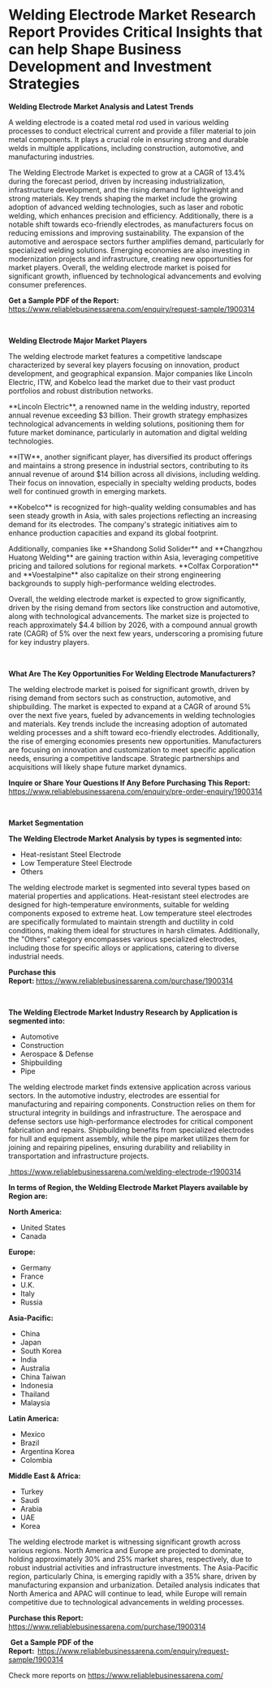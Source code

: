 <p><h1>Welding Electrode Market Research Report Provides Critical Insights that can help Shape Business Development and Investment Strategies</h1></p><p><strong>Welding Electrode Market Analysis and Latest Trends</strong></p>
<p><p>A welding electrode is a coated metal rod used in various welding processes to conduct electrical current and provide a filler material to join metal components. It plays a crucial role in ensuring strong and durable welds in multiple applications, including construction, automotive, and manufacturing industries.</p><p>The Welding Electrode Market is expected to grow at a CAGR of 13.4% during the forecast period, driven by increasing industrialization, infrastructure development, and the rising demand for lightweight and strong materials. Key trends shaping the market include the growing adoption of advanced welding technologies, such as laser and robotic welding, which enhances precision and efficiency. Additionally, there is a notable shift towards eco-friendly electrodes, as manufacturers focus on reducing emissions and improving sustainability. The expansion of the automotive and aerospace sectors further amplifies demand, particularly for specialized welding solutions. Emerging economies are also investing in modernization projects and infrastructure, creating new opportunities for market players. Overall, the welding electrode market is poised for significant growth, influenced by technological advancements and evolving consumer preferences.</p></p>
<p><strong>Get a Sample PDF of the Report:&nbsp;</strong> <a href="https://www.reliablebusinessarena.com/enquiry/request-sample/1900314?utm_campaign=3515&utm_medium=2&utm_source=Github&utm_content=ia&utm_term=02042025&utm_id=welding-electrode">https://www.reliablebusinessarena.com/enquiry/request-sample/1900314</a></p>
<p>&nbsp;</p>
<p><strong>Welding Electrode Major Market Players</strong></p>
<p><p>The welding electrode market features a competitive landscape characterized by several key players focusing on innovation, product development, and geographical expansion. Major companies like Lincoln Electric, ITW, and Kobelco lead the market due to their vast product portfolios and robust distribution networks. </p><p>**Lincoln Electric**, a renowned name in the welding industry, reported annual revenue exceeding $3 billion. Their growth strategy emphasizes technological advancements in welding solutions, positioning them for future market dominance, particularly in automation and digital welding technologies.</p><p>**ITW**, another significant player, has diversified its product offerings and maintains a strong presence in industrial sectors, contributing to its annual revenue of around $14 billion across all divisions, including welding. Their focus on innovation, especially in specialty welding products, bodes well for continued growth in emerging markets.</p><p>**Kobelco** is recognized for high-quality welding consumables and has seen steady growth in Asia, with sales projections reflecting an increasing demand for its electrodes. The company's strategic initiatives aim to enhance production capacities and expand its global footprint.</p><p>Additionally, companies like **Shandong Solid Solider** and **Changzhou Huatong Welding** are gaining traction within Asia, leveraging competitive pricing and tailored solutions for regional markets. **Colfax Corporation** and **Voestalpine** also capitalize on their strong engineering backgrounds to supply high-performance welding electrodes.</p><p>Overall, the welding electrode market is expected to grow significantly, driven by the rising demand from sectors like construction and automotive, along with technological advancements. The market size is projected to reach approximately $4.4 billion by 2026, with a compound annual growth rate (CAGR) of 5% over the next few years, underscoring a promising future for key industry players.</p></p>
<p>&nbsp;</p>
<p><strong>What Are The Key Opportunities For Welding Electrode Manufacturers?</strong></p>
<p><p>The welding electrode market is poised for significant growth, driven by rising demand from sectors such as construction, automotive, and shipbuilding. The market is expected to expand at a CAGR of around 5% over the next five years, fueled by advancements in welding technologies and materials. Key trends include the increasing adoption of automated welding processes and a shift toward eco-friendly electrodes. Additionally, the rise of emerging economies presents new opportunities. Manufacturers are focusing on innovation and customization to meet specific application needs, ensuring a competitive landscape. Strategic partnerships and acquisitions will likely shape future market dynamics.</p></p>
<p><strong>Inquire or Share Your Questions If Any Before Purchasing This Report:</strong> <a href="https://www.reliablebusinessarena.com/enquiry/pre-order-enquiry/1900314?utm_campaign=3515&utm_medium=2&utm_source=Github&utm_content=ia&utm_term=02042025&utm_id=welding-electrode">https://www.reliablebusinessarena.com/enquiry/pre-order-enquiry/1900314</a></p>
<p>&nbsp;</p>
<p><strong>Market Segmentation</strong></p>
<p><strong>The Welding Electrode Market Analysis by types is segmented into:</strong></p>
<p><ul><li>Heat-resistant Steel Electrode</li><li>Low Temperature Steel Electrode</li><li>Others</li></ul></p>
<p><p>The welding electrode market is segmented into several types based on material properties and applications. Heat-resistant steel electrodes are designed for high-temperature environments, suitable for welding components exposed to extreme heat. Low temperature steel electrodes are specifically formulated to maintain strength and ductility in cold conditions, making them ideal for structures in harsh climates. Additionally, the "Others" category encompasses various specialized electrodes, including those for specific alloys or applications, catering to diverse industrial needs.</p></p>
<p><strong>Purchase this Report:&nbsp;</strong><a href="https://www.reliablebusinessarena.com/purchase/1900314?utm_campaign=3515&utm_medium=2&utm_source=Github&utm_content=ia&utm_term=02042025&utm_id=welding-electrode">https://www.reliablebusinessarena.com/purchase/1900314</a></p>
<p>&nbsp;</p>
<p><strong>The Welding Electrode Market Industry Research by Application is segmented into:</strong></p>
<p><ul><li>Automotive</li><li>Construction</li><li>Aerospace & Defense</li><li>Shipbuilding</li><li>Pipe</li></ul></p>
<p><p>The welding electrode market finds extensive application across various sectors. In the automotive industry, electrodes are essential for manufacturing and repairing components. Construction relies on them for structural integrity in buildings and infrastructure. The aerospace and defense sectors use high-performance electrodes for critical component fabrication and repairs. Shipbuilding benefits from specialized electrodes for hull and equipment assembly, while the pipe market utilizes them for joining and repairing pipelines, ensuring durability and reliability in transportation and infrastructure projects.</p></p>
<p><a href="https://www.reliablebusinessarena.com/welding-electrode-r1900314?utm_campaign=3515&utm_medium=2&utm_source=Github&utm_content=ia&utm_term=02042025&utm_id=welding-electrode">&nbsp;https://www.reliablebusinessarena.com/welding-electrode-r1900314</a></p>
<p><strong>In terms of Region, the Welding Electrode Market Players available by Region are:</strong></p>
<p>
    <p> <strong> North America: </strong>
        <ul>
            <li>United States</li>
            <li>Canada</li>
        </ul>
        </p> 
    <p> <strong> Europe: </strong>
        <ul>
            <li>Germany</li>
            <li>France</li>
            <li>U.K.</li>
            <li>Italy</li>
            <li>Russia</li>
        </ul>
        </p> 
    <p> <strong> Asia-Pacific: </strong>
        <ul>
            <li>China</li>
            <li>Japan</li>
            <li>South Korea</li>
            <li>India</li>
            <li>Australia</li>
            <li>China Taiwan</li>
            <li>Indonesia</li>
            <li>Thailand</li>
            <li>Malaysia</li>
        </ul>
        </p> 
    <p> <strong> Latin America: </strong>
        <ul>
            <li>Mexico</li>
            <li>Brazil</li>
            <li>Argentina Korea</li>
            <li>Colombia</li>
        </ul>
        </p> 
    <p> <strong> Middle East & Africa: </strong>
        <ul>
            <li>Turkey</li>
            <li>Saudi</li>
            <li>Arabia</li>
            <li>UAE</li>
            <li>Korea</li>
        </ul>
    </p>
    </p>
<p><p>The welding electrode market is witnessing significant growth across various regions. North America and Europe are projected to dominate, holding approximately 30% and 25% market shares, respectively, due to robust industrial activities and infrastructure investments. The Asia-Pacific region, particularly China, is emerging rapidly with a 35% share, driven by manufacturing expansion and urbanization. Detailed analysis indicates that North America and APAC will continue to lead, while Europe will remain competitive due to technological advancements in welding processes.</p></p>
<p><strong>Purchase this Report: </strong><a href="https://www.reliablebusinessarena.com/purchase/1900314?utm_campaign=3515&utm_medium=2&utm_source=Github&utm_content=ia&utm_term=02042025&utm_id=welding-electrode">https://www.reliablebusinessarena.com/purchase/1900314</a></p>
<p>&nbsp;<strong>Get a Sample PDF of the Report:&nbsp;&nbsp;</strong><a href="https://www.reliablebusinessarena.com/enquiry/request-sample/1900314?utm_campaign=3515&utm_medium=2&utm_source=Github&utm_content=ia&utm_term=02042025&utm_id=welding-electrode">https://www.reliablebusinessarena.com/enquiry/request-sample/1900314</a></p>
<p><strong></strong></p>
<p>Check more reports on <a href="https://www.reliablebusinessarena.com/?utm_campaign=3515&utm_medium=2&utm_source=Github&utm_content=ia&utm_term=02042025&utm_id=welding-electrode">https://www.reliablebusinessarena.com/</a></p>